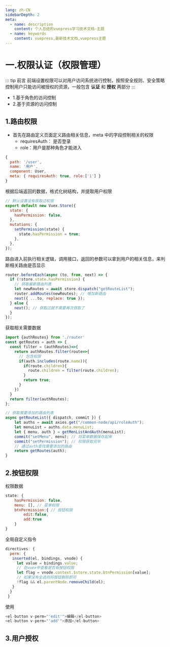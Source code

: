 ```yaml
---
lang: zh-CN
sidebarDepth: 2
meta:
  - name: description
    content: 个人总结的vuepress学习技术文档-主题
  - name: keywords
    content: vuepress,最新技术文档,vuepress主题
---
```


# 一.权限认证（权限管理）

::: tip 前言
前端设置权限可以对用户访问系统进行控制，按照安全规则、安全策略控制用户只能访问被授权的资源，一般包含 **认证** 和 **授权** 两部分
:::

- 1.基于角色的访问控制
- 2.基于资源的访问控制

## 1.路由权限

- 首先在路由定义页面定义路由相关信息，meta 中的字段控制相关的权限
  - requiresAuth： 是否登录
  - role：用户是那种角色才能进入

```js
{
  path: '/user',
  name: '用户',
  component: User,
  meta: { requiresAuth: true, role:['1'] }
}
```

根据后端返回的数据，格式化树结构，并提取用户权限

```js
// 默认设置没有获取过权限
export default new Vuex.Store({
  state: {
    hasPermission: false,
  },
  mutations: {
    setPermission(state) {
      state.hasPermission = true;
    },
  },
});
```

路由进入前执行相关逻辑，调用接口，返回的参数可以拿到用户的相关信息，来判断相关路由是否显示

```js
router.beforeEach(async (to, from, next) => {
  if (!store.state.hasPermission) {
    // 获取最新路由列表
    let newRoutes = await store.dispatch("getRouteList");
    router.addRoutes(newRoutes); // 增加新路由
    next({ ...to, replace: true });
  } else {
    next(); // 获取过就不需要再次获取了
  }
});
```

获取相关需要数据

```js
import {authRoutes} from './router'
const getRoutes = auth => {
  const filter = (authRoutes)=>{
    return authRoutes.filter(route=>{
      // 包含权限
      if(auth.includes(route.name)){
        if(route.children){
          route.children = filter(route.children);
        }
        return true;
      }
    })
  }
  return filter(authRoutes);
};

// 获取需要添加的路由列表
async getRouteList({ dispatch, commit }) {
    let auths = await axios.get("/common-node/api/roleAuth");
    let menuList = auths.data.menuList;
    let { menu, auth } = getMenListAndAuth(menuList);
    commit("setMenu", menu); // 将菜单数据保存起来
    commit("setPermission"); // 权限获取完毕
    // 通过auth查找需要添加的路由
    return getRoutes(auth);
}
```

## 2.按钮权限

权限数据

```js
state: {
    hasPermission: false,
    menu: [], // 菜单权限
    btnPermission:{ // 按钮权限
        edit:false,
        add:true
    }
}
```

全局自定义指令

```js
directives: {
  perm: {
   inserted(el, bindings, vnode) {
     let value = bindings.value;
     // 在vuex中查看是否有按钮权限
     let flag = vnode.context.$store.state.btnPermission[value];
     // 如果没有全选则将按钮删除即可
     !flag && el.parentNode.removeChild(el);
   }
  }
 }
```

使用

```js
<el-button v-perm="'edit'">编辑</el-button>
<el-button v-perm="'add'">添加</el-button>
```
## 3.用户授权